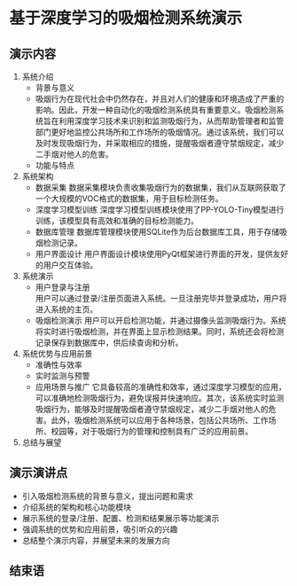 # 基于深度学习的吸烟检测系统演示

## 演示内容

1. 系统介绍
    - 背景与意义
   * 吸烟行为在现代社会中仍然存在，并且对人们的健康和环境造成了严重的影响。因此，开发一种自动化的吸烟检测系统具有重要意义。吸烟检测系统旨在利用深度学习技术来识别和监测吸烟行为，从而帮助管理者和监管部门更好地监控公共场所和工作场所的吸烟情况。通过该系统，我们可以及时发现吸烟行为，并采取相应的措施，提醒吸烟者遵守禁烟规定，减少二手烟对他人的危害。
    - 功能与特点
2. 系统架构
    - 数据采集
    数据采集模块负责收集吸烟行为的数据集，我们从互联网获取了一个大规模的VOC格式的数据集，用于目标检测任务。
    - 深度学习模型训练
    深度学习模型训练模块使用了PP-YOLO-Tiny模型进行训练，该模型具有高效和准确的目标检测能力。
    - 数据库管理
    数据库管理模块使用SQLite作为后台数据库工具，用于存储吸烟检测记录。  
    - 用户界面设计
    用户界面设计模块使用PyQt框架进行界面的开发，提供友好的用户交互体验。
3. 系统演示
    - 用户登录与注册    
    用户可以通过登录/注册页面进入系统。一旦注册完毕并登录成功，用户将进入系统的主页。
    - 吸烟检测演示
    用户可以开启检测功能，并通过摄像头监测吸烟行为。系统将实时进行吸烟检测，并在界面上显示检测结果。同时，系统还会将检测记录保存到数据库中，供后续查询和分析。
4. 系统优势与应用前景
    - 准确性与效率
    - 实时监测与预警
    - 应用场景与推广
    它具备较高的准确性和效率，通过深度学习模型的应用，可以准确地检测吸烟行为，避免误报并快速响应。其次，该系统实时监测吸烟行为，能够及时提醒吸烟者遵守禁烟规定，减少二手烟对他人的危害。此外，吸烟检测系统可以应用于各种场景，包括公共场所、工作场所、校园等，对于吸烟行为的管理和控制具有广泛的应用前景。
5. 总结与展望

## 演示演讲点

- 引入吸烟检测系统的背景与意义，提出问题和需求
- 介绍系统的架构和核心功能模块
- 展示系统的登录/注册、配置、检测和结果展示等功能演示
- 强调系统的优势和应用前景，吸引听众的兴趣
- 总结整个演示内容，并展望未来的发展方向

## 结束语


